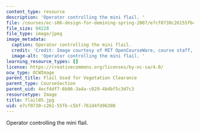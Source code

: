 ```yaml
---
content_type: resource
description: 'Operator controlling the mini flail. '
file: /courses/ec-s06-design-for-demining-spring-2007/e7cf0730c26155fbc5bf761d4fd96308_flail05.jpg
file_size: 94228
file_type: image/jpeg
image_metadata:
  caption: Operator controlling the mini flail.
  credit: 'Credit: Image courtesy of MIT OpenCourseWare, course staff, and students.'
  image-alt: 'Operator controlling the mini flail. '
learning_resource_types: []
license: https://creativecommons.org/licenses/by-nc-sa/4.0/
ocw_type: OCWImage
parent_title: Flail Used for Vegetation Clearance
parent_type: CourseSection
parent_uid: 4ecf4df7-6b06-3a4a-c029-4b4bf5c3d7c3
resourcetype: Image
title: flail05.jpg
uid: e7cf0730-c261-55fb-c5bf-761d4fd96308
---
```

Operator controlling the mini flail. 
